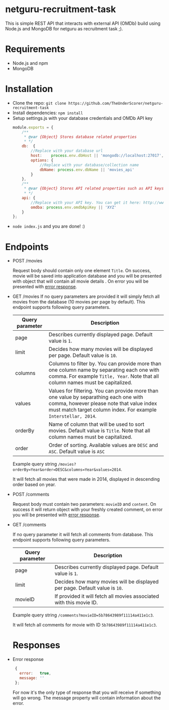 # netguru-recruitment-task

This is simple REST API that interacts with external API (OMDb) build using Node.js and MongoDB for netguru as recruitment task ;).


# Requirements

- Node.js and npm
- MongoDB

# Installation
- Clone the repo: ```git clone https://github.com/TheUnderScorer/netguru-recruitment-task```
- Install dependencies: `npm install`
- Setup settings.js with your database credentials and OMDb API key
  ```javascript
  module.exports = {
      /**
       * @var {Object} Stores database related properties
       * */
      db:  {
          //Replace with your database url
          host:    process.env.dbHost || 'mongodb://localhost:27017',
          options: {
              //Replace with your database/collection name
              dbName: process.env.dbName || 'movies_api'
          }
      },
      /**
       * @var {Object} Stores API related properties such as API keys
       * */
      api: {
          //Replace with your API key. You can get it here: http://www.omdbapi.com/apikey.aspx
          omdba: process.env.omdbApiKey || 'XYZ'
      }
  };
  ```
- `node index.js` and you are done! :)

# Endpoints

- POST /movies

  Request body should contain only one element `Title`. On success, movie will be saved into application database and you will be presented with object that will contain all movie details . On error you will be presented with [error response](#responses).

- GET /movies
  If no query parameters are provided it will simply fetch all movies from the database (10 movies per page by default). This endpoint supports following query parameters.

  | Query parameter  | Description |
  | ------------- | ------------- |
  | page  | Describes currently displayed page. Default value is `1`.  |
  | limit  | Decides how many movies will be displayed per page. Default value is `10`.  |
  | columns | Columns to filter by. You can provide more than one column name by separating each one with comma. For example `Title, Year`. Note that all column names must be capitalized. | 
  | values | Values for filtering. You can provide more than one value by separathing each one with comma, however please note that value index must match target column index. For example `Interstellar, 2014`. |
  | orderBy | Name of column that will be used to sort movies. Default value is `Title`. Note that all column names must be capitalized. |
  | order | Order of sorting. Available values are `DESC` and `ASC`. Default value is `ASC` |

  Example query string `/movies?orderBy=Year&order=DESC&columns=Year&values=2014`. 
  
  It will fetch all movies that were made in 2014, displayed in descending order based on year.

- POST /comments

  Request body must contain two parameters: `movieID` and `content`. On success it will return object with your freshly created comment, on error you will be presented with [error response](#responses).
  
- GET /comments

  If no query parameter it will fetch all comments from database. This endpoint supports following query parameters.
  
  | Query parameter  | Description |
  | ------------- | ------------- |
  | page  | Describes currently displayed page. Default value is `1`.  |
  | limit  | Decides how many movies will be displayed per page. Default value is `10`.  |
  | movieID  | If provided it will fetch all movies associated with this movie ID.  |
  
   Example query string `/comments?movieID=5b78643989f11114a411e1c3`.
   
   It will fetch all comments for movie with ID `5b78643989f11114a411e1c3`.
  
   # Responses
   
- Error response
  ```javascript
   {
     error:   true,
     message: ''
   };
    ```   
  For now it's the only type of response that you will receive if something will go wrong. The message property will contain information about the error.
